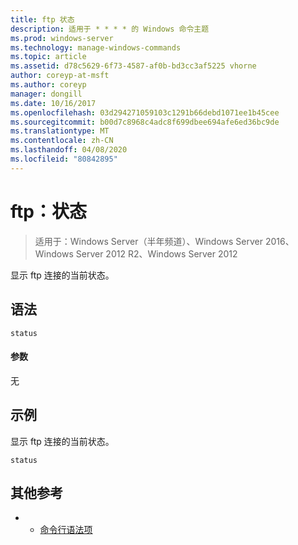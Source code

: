 ```yaml
---
title: ftp 状态
description: 适用于 * * * * 的 Windows 命令主题
ms.prod: windows-server
ms.technology: manage-windows-commands
ms.topic: article
ms.assetid: d78c5629-6f73-4587-af0b-bd3cc3af5225 vhorne
author: coreyp-at-msft
ms.author: coreyp
manager: dongill
ms.date: 10/16/2017
ms.openlocfilehash: 03d294271059103c1291b66debd1071ee1b45cee
ms.sourcegitcommit: b00d7c8968c4adc8f699dbee694afe6ed36bc9de
ms.translationtype: MT
ms.contentlocale: zh-CN
ms.lasthandoff: 04/08/2020
ms.locfileid: "80842895"
---
```

# <a name="ftp-status"></a>ftp：状态

>适用于：Windows Server（半年频道）、Windows Server 2016、Windows Server 2012 R2、Windows Server 2012

显示 ftp 连接的当前状态。   
## <a name="syntax"></a>语法  
```  
status  
```  
#### <a name="parameters"></a>参数  
无  
## <a name="examples"></a><a name=BKMK_Examples></a>示例  
显示 ftp 连接的当前状态。  
```  
status  
```  
## <a name="additional-references"></a>其他参考  
-   - [命令行语法项](command-line-syntax-key.md)  
